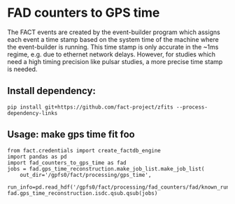 # FAD counters to GPS time

The FACT events are created by the event-builder program which assigns each event a time stamp based on the system time of the machine where the event-builder is running. This time stamp is only accurate in the ~1ms regime, e.g. due to ethernet network delays. However, for studies which need a high timing precision like pulsar studies, a more precise time stamp is needed.

## Install dependency:

    pip install git+https://github.com/fact-project/zfits --process-dependency-links

## Usage: make gps time fit foo

    from fact.credentials import create_factdb_engine
    import pandas as pd
    import fad_counters_to_gps_time as fad
    jobs = fad.gps_time_reconstruction.make_job_list.make_job_list(
        out_dir='/gpfs0/fact/processing/gps_time',
        run_info=pd.read_hdf('/gpfs0/fact/processing/fad_counters/fad/known_runs.h5'))
    fad.gps_time_reconstruction.isdc.qsub.qsub(jobs)
